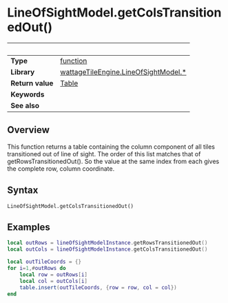 # LineOfSightModel.getColsTransitionedOut()

|                      | &nbsp;
| -------------------- | ---------------------------------------------------------------
| __Type__             | [function](http://docs.coronalabs.com/api/type/Function.html)
| __Library__          | [wattageTileEngine.LineOfSightModel.*](type_lineOfSight.markdown)
| __Return value__     | [Table](http://docs.coronalabs.com/api/type/Table.html)
| __Keywords__         |
| __See also__         |


## Overview

This function returns a table containing the column component of all
tiles transitioned out of line of sight.  The order of this list matches
that of getRowsTransitionedOut().  So the value at the same index from each
gives the complete row, column coordinate.


## Syntax

	LineOfSightModel.getColsTransitionedOut()


## Examples

``````lua
local outRows = lineOfSightModelInstance.getRowsTransitionedOut()
local outCols = lineOfSightModelInstance.getColsTransitionedOut()

local outTileCoords = {}
for i=1,#outRows do
    local row = outRows[i]
    local col = outCols[i]
    table.insert(outTileCoords, {row = row, col = col})
end
``````
